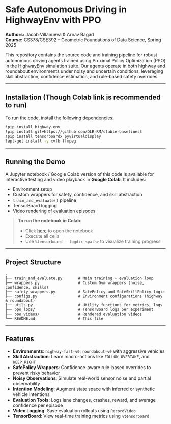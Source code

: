 # Safe Autonomous Driving in HighwayEnv with PPO

**Authors:** Jacob Villanueva & Arnav Bagad  
**Course:** CS378/CSE392 – Geometric Foundations of Data Science, Spring 2025

This repository contains the source code and training pipeline for robust autonomous driving agents trained using Proximal Policy Optimization (PPO) in the [HighwayEnv](https://github.com/eleurent/highway-env) simulation suite. Our agents operate in both highway and roundabout environments under noisy and uncertain conditions, leveraging skill abstraction, confidence estimation, and rule-based safety overrides.

---

## Installation (Though Colab link is recommended to run)

To run the code, install the following dependencies:

```bash
!pip install highway-env
!pip install git+https://github.com/DLR-RM/stable-baselines3
!pip install tensorboardx pyvirtualdisplay
!apt-get install -y xvfb ffmpeg
```

---

## Running the Demo

A Jupyter notebook / Google Colab version of this code is available for interactive testing and video playback in **Google Colab**. It includes:

- Environment setup
- Custom wrappers for safety, confidence, and skill abstraction
- `train_and_evaluate()` pipeline
- TensorBoard logging
- Video rendering of evaluation episodes

> **To run the notebook in Colab**:  
> - Click [here](https://colab.research.google.com/drive/1fY-S9kfjXP3lDBQm3ibs5kNwXyZV5a9i?usp=sharing) to open the notebook  
> - Execute all cells  
> - Use `%tensorboard --logdir <path>` to visualize training progress

---

## Project Structure

```
.
├── train_and_evaluate.py       # Main training + evaluation loop
├── wrappers.py                 # Custom Gym wrappers (noise, confidence, skills)
├── safety_wrappers.py          # SafePolicy and SafeSkillPolicy logic
├── configs.py                  # Environment configurations (highway & roundabout)
├── utils.py                    # Utility functions for metrics, logs
├── ppo_logs/                   # TensorBoard logs per experiment
├── ppo_videos/                 # Rendered evaluation videos
└── README.md                   # This file
```

---

## Features

- **Environments**: `highway-fast-v0`, `roundabout-v0` with aggressive vehicles  
- **Skill Abstraction**: Learn macro-actions like `FOLLOW`, `OVERTAKE`, and `KEEP_RIGHT`  
- **SafePolicy Wrappers**: Confidence-aware rule-based overrides to prevent risky behavior  
- **Noisy Observations**: Simulate real-world sensor noise and partial observability  
- **Intention Modeling**: Augment state space with inferred or synthetic vehicle intentions  
- **Evaluation Tools**: Logs lane changes, crashes, reward, and average confidence per episode  
- **Video Logging**: Save evaluation rollouts using `RecordVideo`  
- **TensorBoard**: View real-time training metrics using `%tensorboard`  
